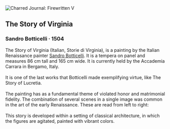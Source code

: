 <div class="artwork-of-the-day">
  <div class="container">
    <div class="img-wrapper">
      <img
        src="https://uploads0.wikiart.org/images/sandro-botticelli/the-story-of-virginia-1504(1).jpg!Large.jpg"
        alt="Charred Journal: Firewritten V" />
    </div>
    <div class="artwork-detail">
      <div class="artwork-origin"> 
        <h2 class="artwork-name">The Story of Virginia</h2>
        <h3 class="artist">
          Sandro Botticelli
                    ·  1504
        </h3>
      </div>
      <p class="description">
        <span class="artwork-description-text ng-binding" ng-bind-html="viewModel.ArtworkOfTheDay.Description | unsafe">The Story of Virginia (Italian, Storie di Virginia), is a painting by the Italian Renaissance painter <a target="_blank" href="/en/sandro-botticelli">Sandro Botticelli</a>. It is a tempera on panel and measures 86 cm tall and 165 cm wide. It is currently held by the Accademia Carrara in Bergamo, Italy.
<br>
<br>It is one of the last works that Botticelli made exemplifying virtue, like The Story of Lucretia.
<br>
<br>The painting has as a fundamental theme of violated honor and matrimonial fidelity. The combination of several scenes in a single image was common in the art of the early Renaissance. These are read from left to right:
<br>
<br>This story is developed within a setting of classical architecture, in which the figures are agitated, painted with vibrant colors.</span>
                        <div class="text-shadow-container" ng-show="showShadow" style=""></div>
      </p>
    </div>
  </div>

</div>
